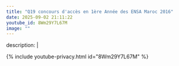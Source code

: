```yaml
---
title: "Q19 concours d'accès en 1ère Année des ENSA Maroc 2016"
date: 2025-09-02 21:11:22 
youtube_id: 8Wm29Y7L67M
image: ""
---
```

description: |
  
{% include youtube-privacy.html id="8Wm29Y7L67M" %}
